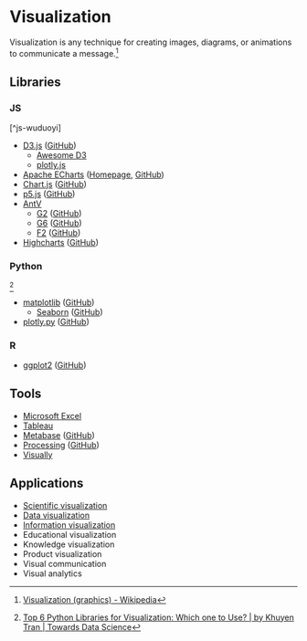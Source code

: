 # Visualization
Visualization is any technique for creating images, diagrams, or animations to communicate a message.[^wiki]

## Libraries
### JS
[^js-wuduoyi]
- [D3.js](https://d3js.org/) ([GitHub](https://github.com/d3/d3))
  - [Awesome D3](https://github.com/wbkd/awesome-d3)
  - [plotly.js](https://github.com/plotly/plotly.js)
- [Apache ECharts](Libraries/ECharts/README.md) ([Homepage](https://echarts.apache.org/), [GitHub](https://github.com/apache/echarts))
- [Chart.js](https://www.chartjs.org/) ([GitHub](https://github.com/chartjs/Chart.js))
- [p5.js](https://p5js.org/) ([GitHub](https://github.com/processing/p5.js))
- [AntV](https://antv.vision/)
  - [G2](https://g2.antv.vision/) ([GitHub](https://github.com/antvis/G2))
  - [G6](https://g6.antv.vision/) ([GitHub](https://github.com/antvis/G6))
  - [F2](https://f2.antv.vision/) ([GitHub](https://github.com/antvis/F2))
- [Highcharts](https://www.highcharts.com/) ([GitHub](https://github.com/highcharts/highcharts))

[^lib-js-wuduoyi]: [如何挑选数据可视化框架及平台 - 前端篇 - 知乎](https://zhuanlan.zhihu.com/p/149398216)

### Python
[^lib-py-khuyen]
- [matplotlib](https://matplotlib.org/) ([GitHub](https://github.com/matplotlib/matplotlib))
  - [Seaborn](https://seaborn.pydata.org/) ([GitHub](https://github.com/mwaskom/seaborn))
- [plotly.py](https://plotly.com/python/) ([GitHub](https://github.com/plotly/plotly.py))

[^lib-py-khuyen]: [Top 6 Python Libraries for Visualization: Which one to Use? | by Khuyen Tran | Towards Data Science](https://towardsdatascience.com/top-6-python-libraries-for-visualization-which-one-to-use-fe43381cd658)

### R
- [ggplot2](https://ggplot2.tidyverse.org/) ([GitHub](https://github.com/tidyverse/ggplot2))

## Tools
- [Microsoft Excel](https://www.microsoft.com/microsoft-365/excel)
- [Tableau](Tools/Tableau.md)
- [Metabase](https://www.metabase.com/) ([GitHub](https://github.com/metabase/metabase))
- [Processing](https://processing.org/) ([GitHub](https://github.com/processing/processing4))
- [Visually](https://visual.ly/)

## Applications
- [Scientific visualization](https://en.wikipedia.org/wiki/Scientific_visualization)
- [Data visualization](https://en.wikipedia.org/wiki/Data_visualization)
- [Information visualization](https://en.wikipedia.org/wiki/Information_visualization)
- Educational visualization
- Knowledge visualization
- Product visualization
- Visual communication
- Visual analytics

[^wiki]: [Visualization (graphics) - Wikipedia](https://en.wikipedia.org/wiki/Visualization_(graphics)#Information_visualization)